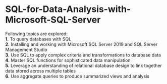 # SQL-for-Data-Analysis-with-Microsoft-SQL-Server

Following topics are explored: <br>
<b>1.</b> To query databases with SQL<br>
<b>2.</b> Installing and working with Microsoft SQL Server 2019 and SQL Server Management Studio<br>
<b>3.</b> Use SQL to apply complex criteria and transformations to database data<br>
<b>4.</b> Master SQL functions for sophisticated data manipulation<br>
<b>5.</b> Leverage an understanding of relational database design to link together data stored across multiple tables <br>
<b>6.</b> Use aggregate queries to produce summarized views and analysis<br>
